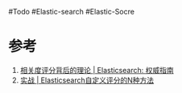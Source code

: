 #Todo  #Elastic-search #Elastic-Socre




# 参考
1. [相关度评分背后的理论 | Elasticsearch: 权威指南](https://www.elastic.co/guide/cn/elasticsearch/guide/2.x/scoring-theory.html)
2. [实战 | Elasticsearch自定义评分的N种方法](https://cloud.tencent.com/developer/article/1600163)